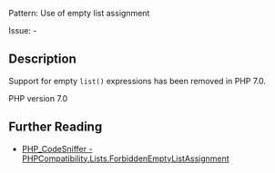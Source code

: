 Pattern: Use of empty list assignment

Issue: -

## Description

Support for empty `list()` expressions has been removed in PHP 7.0.

PHP version 7.0

## Further Reading

* [PHP_CodeSniffer - PHPCompatibility.Lists.ForbiddenEmptyListAssignment](https://github.com/PHPCompatibility/PHPCompatibility/tree/develop/PHPCompatibility/Sniffs/Lists/ForbiddenEmptyListAssignmentSniff.php)